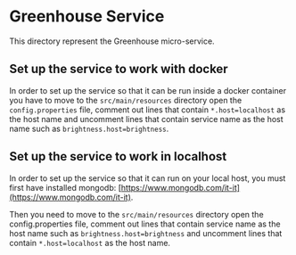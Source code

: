 # Greenhouse Service
This directory represent the Greenhouse micro-service.

## Set up the service to work with docker

In order to set up the service so that it can be run inside a docker container you have
to move to the `src/main/resources` directory open the `config.properties` file,
comment out lines that contain `*.host=localhost` as the host name and uncomment lines that contain service name as the
host name such as `brightness.host=brightness`.

## Set up the service to work in localhost

In order to set up the service so that it can run on your local host, you must first have installed mongodb:
[https://www.mongodb.com/it-it](https://www.mongodb.com/it-it).

Then you need to move to the `src/main/resources` directory open the config.properties file, comment out lines
that contain service name as the host name such as `brightness.host=brightness` and uncomment
lines that contain `*.host=localhost` as the host name.
